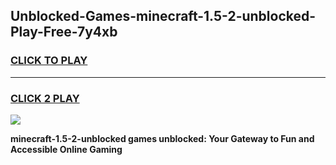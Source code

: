 
## Unblocked-Games-minecraft-1.5-2-unblocked-Play-Free-7y4xb
<h3>
<a href="https://premium76.site?title=minecraft-1.5-2-unblocked&ref=23A">CLICK TO PLAY</a></h3>
<hr>

<h3>
<a href="https://premium76.site?title=minecraft-1.5-2-unblocked&ref=23A">CLICK 2 PLAY</a>
  
</h3>

<a href="https://premium76.site?title=minecraft-1.5-2-unblocked&ref=23A"><img src="https://clearcache.store/games.png"></a>


**minecraft-1.5-2-unblocked games unblocked: Your Gateway to Fun and Accessible Online Gaming**
